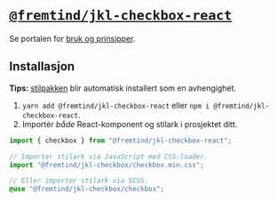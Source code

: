 # [`@fremtind/jkl-checkbox-react`](https://jokul.fremtind.no/komponenter/checkbox)

Se portalen for [bruk og prinsipper](https://jokul.fremtind.no/komponenter/checkbox).

## Installasjon

**Tips:** [stilpakken](../checkbox/) blir automatisk installert som en avhengighet.

1. `yarn add @fremtind/jkl-checkbox-react` eller `npm i @fremtind/jkl-checkbox-react`.
2. Importér _både_ React-komponent og stilark i prosjektet ditt.

```js
import { checkbox } from "@fremtind/jkl-checkbox-react";

// Importer stilark via JavaScript med CSS-loader.
import "@fremtind/jkl-checkbox/checkbox.min.css";
```

```scss
// Eller importer stilark via SCSS.
@use "@fremtind/jkl-checkbox/checkbox";
```
